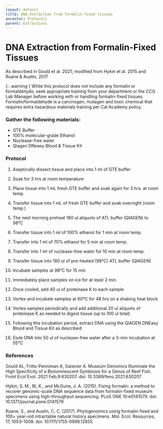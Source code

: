 ```yaml
---
layout: default
title: DNA Extraction from formalin-fixed tissues
ancestor: Protocols
parent: Extractions
---
```


# DNA Extraction from Formalin-Fixed Tissues
As described in Gould et al. 2021; modified from Hykin et al. 2015 and Ruane & Austin, 2017

{: .warning } 
While this protocol does not include any formalin or formaldehyde, seek appropriate training from your department or the CCG Lab Manager before working with or handling formalin-fixed tissues. Formalin/formaldehyde is a carcinogen, mutagen and toxic chemical that requires extra hazardous materials training per Cal Academy policy.

### Gather the following materials:
- GTE Buffer
- 100% molecular-grade Ethanol
- Nuclease-free water
- Qiagen DNeasy Blood & Tissue Kit

### Protocol
1. Aseptically dissect tissue and place into 1 ml of GTE buffer 

2. Soak for 3 hrs at room temperature

3. Place tissue into 1 mL fresh GTE buffer and soak again for 3 hrs. at room temp. 

4. Transfer tissue into 1 mL of fresh GTE buffer and soak overnight (room temp.)

5. The next morning preheat 180 ul aliquots of ATL buffer (QIAGEN) to 98°C

6. Transfer tissue into 1 ml of 100% ethanol for 1 min at room temp.

7. Transfer into 1 ml of 70% ethanol for 5 min at room temp.

8. Transfer into 1 ml of nuclease-free water for 10 min at room temp.

9. Transfer tissue into 180 ul of pre-heated (98°C) ATL buffer (QIAGEN) 

10. Incubate samples at 98°C for 15 min

11. Immediately place samples on ice for at least 2 min. 

12. Once cooled, add 40 ul of proteinase K to each sample

13. Vortex and incubate samples at 60°C for 48 hrs on a shaking heat block 

14. Vortex samples periodically and add additional 20 ul aliquots of proteinase K as needed to digest tissue (up to 100 ul total) 

15. Following this incubation period, extract DNA using the QIAGEN DNEasy Blood and Tissue Kit as described 

16. Elute DNA into 50 ul of nuclease-free water after a 3-min incubation at 55°C

### References

Gould AL, Fritts-Penniman A, Gaisiner A. Museum Genomics Illuminate the High Specificity of a Bioluminescent Symbiosis for a Genus of Reef Fish. Front Ecol Evol. 2021 Feb;9:630207. doi: 10.3389/fevo.2021.630207

Hykin, S. M., Bi, K., and McGuire, J. A. (2015). Fixing formalin: a method to recover genomic-scale DNA sequence data from formalin-fixed museum specimens using high-throughput sequencing. PLoS ONE 10:e0141579. doi: 10.1371/journal.pone.0141579

Ruane, S., and Austin, C. C. (2017). Phylogenomics using formalin-fixed and 100+ year-old intractable natural history specimens. Mol. Ecol. Resources, 17, 1003–1008. doi: 10.1111/1755-0998.12655
